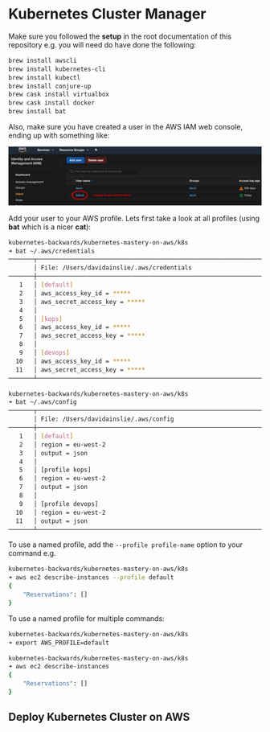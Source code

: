 # Kubernetes Cluster Manager

Make sure you followed the **setup** in the root documentation of this repository e.g. you will need do have done the following:

```bash
brew install awscli
brew install kubernetes-cli
brew install kubectl
brew install conjure-up
brew cask install virtualbox
brew cask install docker
brew install bat
```

Also, make sure you have created a user in the AWS IAM web console, ending up with something like:

![IAM](images/iam.png)

Add your user to your AWS profile. Lets first take a look at all profiles (using **bat** which is a nicer **cat**):

```bash
kubernetes-backwards/kubernetes-mastery-on-aws/k8s
➜ bat ~/.aws/credentials
───────┬───────────────────────────────────────────────────────────────────────────────────────
       │ File: /Users/davidainslie/.aws/credentials
───────┼───────────────────────────────────────────────────────────────────────────────────────
   1   │ [default]
   2   │ aws_access_key_id = *****
   3   │ aws_secret_access_key = *****
   4   │
   5   │ [kops]
   6   │ aws_access_key_id = *****
   7   │ aws_secret_access_key = *****
   8   │
   9   │ [devops]
  10   │ aws_access_key_id = *****
  11   │ aws_secret_access_key = *****
───────┴───────────────────────────────────────────────────────────────────────────────────────
```

```bash
kubernetes-backwards/kubernetes-mastery-on-aws/k8s
➜ bat ~/.aws/config
───────┬───────────────────────────────────────────────────────────────────────────────────────
       │ File: /Users/davidainslie/.aws/config
───────┼───────────────────────────────────────────────────────────────────────────────────────
   1   │ [default]
   2   │ region = eu-west-2
   3   │ output = json
   4   │
   5   │ [profile kops]
   6   │ region = eu-west-2
   7   │ output = json
   8   │
   9   │ [profile devops]
  10   │ region = eu-west-2
  11   │ output = json
───────┴───────────────────────────────────────────────────────────────────────────────────────
```

To use a named profile, add the `--profile profile-name` option to your command e.g.

```bash
kubernetes-backwards/kubernetes-mastery-on-aws/k8s
➜ aws ec2 describe-instances --profile default
{
    "Reservations": []
}
```

To use a named profile for multiple commands:

```bash
kubernetes-backwards/kubernetes-mastery-on-aws/k8s
➜ export AWS_PROFILE=default
```

```bash
kubernetes-backwards/kubernetes-mastery-on-aws/k8s
➜ aws ec2 describe-instances
{
    "Reservations": []
}
```

## Deploy Kubernetes Cluster on AWS

